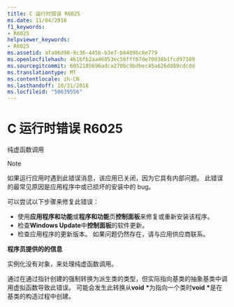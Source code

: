 ```yaml
---
title: C 运行时错误 R6025
ms.date: 11/04/2016
f1_keywords:
- R6025
helpviewer_keywords:
- R6025
ms.assetid: afa06d98-9c36-445b-b3e7-b6409bc8e779
ms.openlocfilehash: 461bfb2aa46053ec56fff67de70038b1fcd97389
ms.sourcegitcommit: 6052185696adca270bc9bdbec45a626dd89cdcdd
ms.translationtype: MT
ms.contentlocale: zh-CN
ms.lasthandoff: 10/31/2018
ms.locfileid: "50639556"
---
```

# <a name="c-runtime-error-r6025"></a>C 运行时错误 R6025

纯虚函数调用

> [!NOTE]
> 如果运行应用时遇到此错误消息，该应用已关闭，因为它具有内部问题。 此错误的最常见原因是应用程序中或已损坏的安装中的 bug。
>
> 可以尝试以下步骤来修复此错误：
>
> - 使用**应用程序和功能**或**程序和功能**页**控制面板**来修复或重新安装该程序。
> - 检查**Windows Update**中**控制面板**的软件更新。
> - 检查应用程序的更新版本。 如果问题仍然存在，请与应用供应商联系。

**程序员提供的的信息**

实例化没有对象，来处理纯虚函数调用。

通过在通过指针创建的强制转换为派生类的类型，但实际指向基类的抽象基类中调用虚拟函数导致此错误。 可能会发生此转换从**void** <strong>\*</strong>为指向一个类时**void** <strong>\*</strong>是在基类的构造过程中创建。


